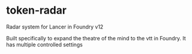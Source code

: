 # token-radar
Radar system for Lancer in Foundry v12

Built specifically to expand the theatre of the mind to the vtt in Foundry. It has multiple controlled settings
